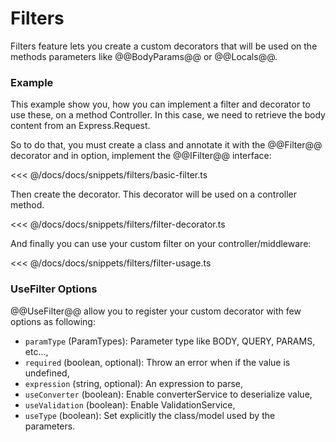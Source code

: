 # Filters

Filters feature lets you create a custom decorators that will be 
used on the methods parameters like @@BodyParams@@ or @@Locals@@.

### Example

This example show you, how you can implement a filter and decorator to use these, on a method Controller.
In this case, we need to retrieve the body content from an Express.Request.

So to do that, you must create a class and annotate it with the @@Filter@@
decorator and in option, implement the @@IFilter@@ interface:

<<< @/docs/docs/snippets/filters/basic-filter.ts

Then create the decorator. This decorator will be used on a controller method.

<<< @/docs/docs/snippets/filters/filter-decorator.ts

And finally you can use your custom filter on your controller/middleware:

<<< @/docs/docs/snippets/filters/filter-usage.ts

### UseFilter Options

@@UseFilter@@ allow you to register your custom decorator with few options as following:

- `paramType` (ParamTypes): Parameter type like BODY, QUERY, PARAMS, etc...,
- `required` (boolean, optional): Throw an error when if the value is undefined,
- `expression` (string, optional): An expression to parse,
- `useConverter` (boolean): Enable converterService to deserialize value,
- `useValidation` (boolean): Enable ValidationService,
- `useType` (boolean): Set explicitly the class/model used by the parameters.
